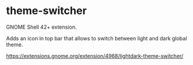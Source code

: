 # theme-switcher

GNOME Shell 42+ extension.

Adds an icon in top bar that allows to switch between light and dark global theme.

https://extensions.gnome.org/extension/4968/lightdark-theme-switcher/
